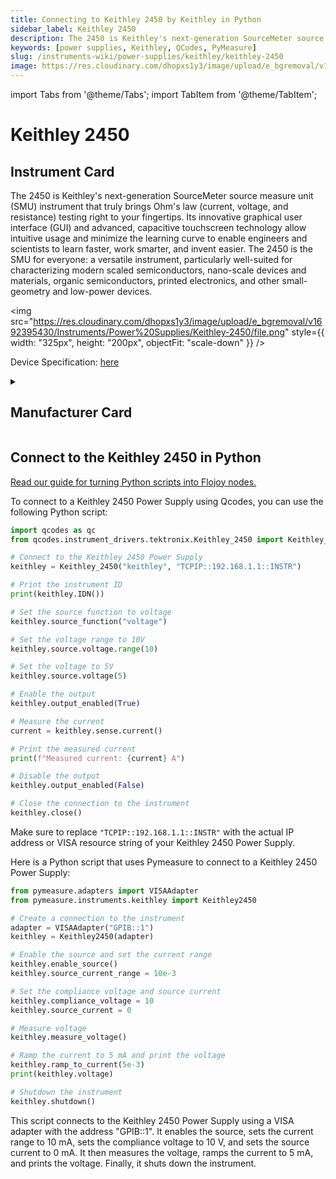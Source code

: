 ```yaml
---
title: Connecting to Keithley 2450 by Keithley in Python
sidebar_label: Keithley 2450
description: The 2450 is Keithley's next-generation SourceMeter source measure unit (SMU) instrument that truly brings Ohm's law (current, voltage, and resistance) testing right to your fingertips. Its innovative graphical user interface (GUI) and advanced, capacitive touchscreen technology allow intuitive usage and minimize the learning curve to enable engineers and scientists to learn faster, work smarter, and invent easier. The 2450 is the SMU for everyone-> a versatile instrument, particularly well-suited for characterizing modern scaled semiconductors, nano-scale devices and materials, organic semiconductors, printed electronics, and other small-geometry and low-power devices.
keywords: [power supplies, Keithley, QCodes, PyMeasure]
slug: /instruments-wiki/power-supplies/keithley/keithley-2450
image: https://res.cloudinary.com/dhopxs1y3/image/upload/e_bgremoval/v1692395430/Instruments/Power%20Supplies/Keithley-2450/file.png
---
```


import Tabs from '@theme/Tabs';
import TabItem from '@theme/TabItem';

# Keithley 2450

## Instrument Card

<div className="flex">

<div>

The 2450 is Keithley's next-generation SourceMeter source measure unit (SMU) instrument that truly brings Ohm's law (current, voltage, and resistance) testing right to your fingertips. Its innovative graphical user interface (GUI) and advanced, capacitive touchscreen technology allow intuitive usage and minimize the learning curve to enable engineers and scientists to learn faster, work smarter, and invent easier. The 2450 is the SMU for everyone: a versatile instrument, particularly well-suited for characterizing modern scaled semiconductors, nano-scale devices and materials, organic semiconductors, printed electronics, and other small-geometry and low-power devices.

</div>

<img src="https://res.cloudinary.com/dhopxs1y3/image/upload/e_bgremoval/v1692395430/Instruments/Power%20Supplies/Keithley-2450/file.png" style={{ width: "325px", height: "200px", objectFit: "scale-down" }} />

</div>

<div className="flex text-center">

<p>Device Specification: <a target="\_blank" href="https://www.testequipmenthq.com/datasheets/KEITHLEY-2450-Datasheet.pdf">here</a></p>

</div>

<details style={{ marginTop: "15px"}}>
<summary><h2>Manufacturer Card</h2></summary>

<img src="https://res.cloudinary.com/dhopxs1y3/image/upload/v1692806202/Instruments/Vendor%20Logos/Keithley.png" style={{ width: "100%", height: "170px",objectFit: "scale-down" }} />

Keithley Instruments is a measurement and instrument company headquartered in Solon, Ohio, that develops, manufactures, markets, and sells data acquisition products, as well as complete systems for high-volume production and assembly testing.

<ul>
  <li>Headquarters: Cleveland, Ohio, United States</li>
  <li>Yearly Revenue (millions, USD): 110.6</li>
  <li>Vendor Website: <a href="https://www.tek.com/en">here</a></li>
</ul>
</details>

## Connect to the Keithley 2450 in Python

[Read our guide for turning Python scripts into Flojoy nodes.](https://docs.flojoy.ai/custom-nodes/creating-custom-node/)
<Tabs>
<TabItem value="QCodes" label="QCodes">

To connect to a Keithley 2450 Power Supply using Qcodes, you can use the following Python script:

```python
import qcodes as qc
from qcodes.instrument_drivers.tektronix.Keithley_2450 import Keithley_2450

# Connect to the Keithley 2450 Power Supply
keithley = Keithley_2450("keithley", "TCPIP::192.168.1.1::INSTR")

# Print the instrument ID
print(keithley.IDN())

# Set the source function to voltage
keithley.source_function("voltage")

# Set the voltage range to 10V
keithley.source.voltage.range(10)

# Set the voltage to 5V
keithley.source.voltage(5)

# Enable the output
keithley.output_enabled(True)

# Measure the current
current = keithley.sense.current()

# Print the measured current
print(f"Measured current: {current} A")

# Disable the output
keithley.output_enabled(False)

# Close the connection to the instrument
keithley.close()
```

Make sure to replace `"TCPIP::192.168.1.1::INSTR"` with the actual IP address or VISA resource string of your Keithley 2450 Power Supply.

</TabItem>
<TabItem value="PyMeasure" label="PyMeasure">

Here is a Python script that uses Pymeasure to connect to a Keithley 2450 Power Supply:

```python
from pymeasure.adapters import VISAAdapter
from pymeasure.instruments.keithley import Keithley2450

# Create a connection to the instrument
adapter = VISAAdapter("GPIB::1")
keithley = Keithley2450(adapter)

# Enable the source and set the current range
keithley.enable_source()
keithley.source_current_range = 10e-3

# Set the compliance voltage and source current
keithley.compliance_voltage = 10
keithley.source_current = 0

# Measure voltage
keithley.measure_voltage()

# Ramp the current to 5 mA and print the voltage
keithley.ramp_to_current(5e-3)
print(keithley.voltage)

# Shutdown the instrument
keithley.shutdown()
```

This script connects to the Keithley 2450 Power Supply using a VISA adapter with the address "GPIB::1". It enables the source, sets the current range to 10 mA, sets the compliance voltage to 10 V, and sets the source current to 0 mA. It then measures the voltage, ramps the current to 5 mA, and prints the voltage. Finally, it shuts down the instrument.

</TabItem>
</Tabs>